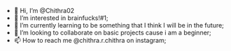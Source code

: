 - 👋 Hi, I’m @Chithra02
- 👀 I’m interested in brainfucks!#1;
- 🌱 I’m currently learning to be something that I think I will be in the future;
- 💞️ I’m looking to collaborate on basic projects cause i am a beginner;
- 📫 How to reach me @chithra.r.chithra on instagram;

<!---
Chithra02/Chithra02 is a ✨ special ✨ repository because its `README.md` (this file) appears on your GitHub profile.
You can click the Preview link to take a look at your changes.
--->
